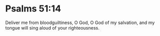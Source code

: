 # Psalms 51:14

Deliver me from bloodguiltiness, O God, O God of my salvation, and my tongue will sing aloud of your righteousness.
